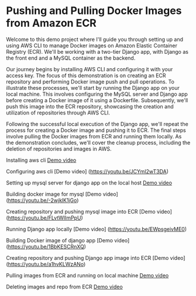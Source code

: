 # Pushing and Pulling Docker Images from Amazon ECR
Welcome to this demo project where I'll guide you through setting up and using AWS CLI to manage Docker images on Amazon Elastic Container Registry (ECR). We'll be working with a two-tier Django app, with Django as the front end and a MySQL container as the backend.

Our journey begins by installing AWS CLI and configuring it with your access key. The focus of this demonstration is on creating an ECR repository and performing Docker image push and pull operations. To illustrate these processes, we'll start by running the Django app on your local machine. This involves configuring the MySQL server and Django app before creating a Docker image of it using a Dockerfile. Subsequently, we'll push this image into the ECR repository, showcasing the creation and utilization of repositories through AWS CLI.

Following the successful local execution of the Django app, we'll repeat the process for creating a Docker image and pushing it to ECR. The final steps involve pulling the Docker images from ECR and running them locally. As the demonstration concludes, we'll cover the cleanup process, including the deletion of repositories and images in AWS.


Installing aws cli
[Demo video](https://youtu.be/N4TAsmQwC_A)

Configuring aws cli
[Demo video] (https://youtu.be/JCYmI2wT3DA)

Setting up mysql server for django app on the local host 
[Demo video](https://youtu.be/qJBYJE4j_xE)

Building docker image for mysql
[Demo video] (https://youtu.be/-2wjklK1jGo)

Creating repository and pushing mysql image into ECR
[Demo video] (https://youtu.be/FLvtWIImPpU)

Running Django app locally
[Demo video] (https://youtu.be/EWpsgeivME0)

Building Docker image of django app
[Demo video] (https://youtu.be/1BbKESCRnXQ)

Creating repository and pushing Django app image into ECR
[Demo video] (https://youtu.be/a1hvKLWzANo)

Pulling images from ECR and running on local machine
[Demo video](https://youtu.be/vPS8RSykr6U)

Deleting images and repo from ECR
[Demo video](https://youtu.be/Tz6-OV53TLA)
